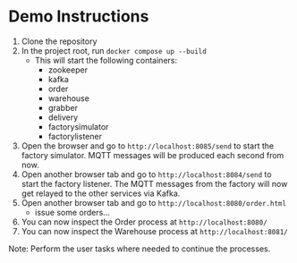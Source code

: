 # Demo Instructions
1. Clone the repository
2. In the project root, run `docker compose up --build`
   * This will start the following containers:
     * zookeeper
     * kafka
     * order
     * warehouse
     * grabber
     * delivery
     * factorysimulator
     * factorylistener
3. Open the browser and go to `http://localhost:8085/send` to start the factory simulator.
MQTT messages will be produced each second from now.
4. Open another browser tab and go to `http://localhost:8084/send` to start the factory listener.
The MQTT messages from the factory will now get relayed to the other services via Kafka.
5. Open another browser tab and go to `http://localhost:8080/order.html`
   * issue some orders...
6. You can now inspect the Order process at `http://localhost:8080/`
7. You can now inspect the Warehouse process at `http://localhost:8081/`

Note: Perform the user tasks where needed to continue the processes.

